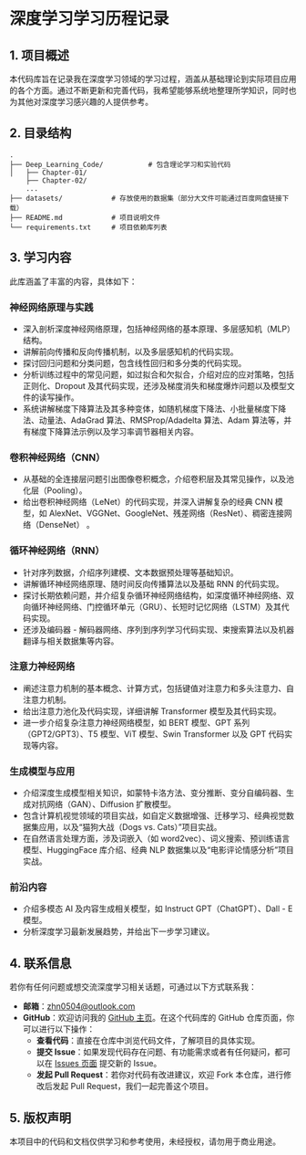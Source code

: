 # 深度学习学习历程记录

## 1. 项目概述
本代码库旨在记录我在深度学习领域的学习过程，涵盖从基础理论到实际项目应用的各个方面。通过不断更新和完善代码，我希望能够系统地整理所学知识，同时也为其他对深度学习感兴趣的人提供参考。

## 2. 目录结构
```plaintext
.
├── Deep_Learning_Code/           # 包含理论学习和实验代码
│   ├── Chapter-01/
    ├── Chapter-02/
    ...
├── datasets/            # 存放使用的数据集（部分大文件可能通过百度网盘链接下载）
├── README.md            # 项目说明文件
└── requirements.txt     # 项目依赖库列表
```

## 3. 学习内容 
此库涵盖了丰富的内容，具体如下：    

### 神经网络原理与实践  
- 深入剖析深度神经网络原理，包括神经网络的基本原理、多层感知机（MLP）结构。  
- 讲解前向传播和反向传播机制，以及多层感知机的代码实现。  
- 探讨回归问题和分类问题，包含线性回归和多分类的代码实现。  
- 分析训练过程中的常见问题，如过拟合和欠拟合，介绍对应的应对策略，包括正则化、Dropout 及其代码实现，还涉及梯度消失和梯度爆炸问题以及模型文件的读写操作。  
- 系统讲解梯度下降算法及其多种变体，如随机梯度下降法、小批量梯度下降法、动量法、AdaGrad 算法、RMSProp/Adadelta 算法、Adam 算法等，并有梯度下降算法示例以及学习率调节器相关内容。  

### 卷积神经网络（CNN）  
- 从基础的全连接层问题引出图像卷积概念，介绍卷积层及其常见操作，以及池化层（Pooling）。  
- 给出卷积神经网络（LeNet）的代码实现，并深入讲解复杂的经典 CNN 模型，如 AlexNet、VGGNet、GoogleNet、残差网络（ResNet）、稠密连接网络（DenseNet） 。  

### 循环神经网络（RNN）  
- 针对序列数据，介绍序列建模、文本数据预处理等基础知识。  
- 讲解循环神经网络原理、随时间反向传播算法以及基础 RNN 的代码实现。  
- 探讨长期依赖问题，并介绍复杂循环神经网络结构，如深度循环神经网络、双向循环神经网络、门控循环单元（GRU）、长短时记忆网络（LSTM）及其代码实现。  
- 还涉及编码器 - 解码器网络、序列到序列学习代码实现、束搜索算法以及机器翻译与相关数据集等内容。  

### 注意力神经网络  
- 阐述注意力机制的基本概念、计算方式，包括键值对注意力和多头注意力、自注意力机制。  
- 给出注意力池化及代码实现，详细讲解 Transformer 模型及其代码实现。  
- 进一步介绍复杂注意力神经网络模型，如 BERT 模型、GPT 系列（GPT2/GPT3）、T5 模型、ViT 模型、Swin Transformer 以及 GPT 代码实现等内容。  

### 生成模型与应用  
- 介绍深度生成模型相关知识，如蒙特卡洛方法、变分推断、变分自编码器、生成对抗网络（GAN）、Diffusion 扩散模型。  
- 包含计算机视觉领域的项目实战，如自定义数据增强、迁移学习、经典视觉数据集应用，以及“猫狗大战（Dogs vs. Cats）”项目实战。  
- 在自然语言处理方面，涉及词嵌入（如 word2vec）、词义搜索、预训练语言模型、HuggingFace 库介绍、经典 NLP 数据集以及“电影评论情感分析”项目实战。  

### 前沿内容  
- 介绍多模态 AI 及内容生成相关模型，如 Instruct GPT（ChatGPT）、Dall - E 模型。  
- 分析深度学习最新发展趋势，并给出下一步学习建议。  

## 4. 联系信息
若你有任何问题或想交流深度学习相关话题，可通过以下方式联系我：
- **邮箱**：[zhn0504@outlook.com](mailto:zhn0504@outlook.com)
- **GitHub**：欢迎访问我的 [GitHub 主页](https://github.com/zhn0504)。在这个代码库的 GitHub 仓库页面，你可以进行以下操作：
    - **查看代码**：直接在仓库中浏览代码文件，了解项目的具体实现。
    - **提交 Issue**：如果发现代码存在问题、有功能需求或者有任何疑问，都可以在 [Issues 页面](https://github.com/your_github_username/your_repo_name/issues) 提交新的 Issue。
    - **发起 Pull Request**：若你对代码有改进建议，欢迎 Fork 本仓库，进行修改后发起 Pull Request，我们一起完善这个项目。
 
## 5. 版权声明
本项目中的代码和文档仅供学习和参考使用，未经授权，请勿用于商业用途。
